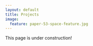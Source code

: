 ```yaml
---
layout: default
title: Projects
image:
  feature: paper-53-space-feature.jpg
---
```


<p class="important">
This page is under construction!
</p>
